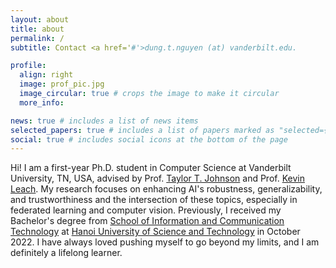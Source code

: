 ```yaml
---
layout: about
title: about
permalink: /
subtitle: Contact <a href='#'>dung.t.nguyen (at) vanderbilt.edu.

profile:
  align: right
  image: prof_pic.jpg
  image_circular: true # crops the image to make it circular
  more_info: 

news: true # includes a list of news items
selected_papers: true # includes a list of papers marked as "selected={true}"
social: true # includes social icons at the bottom of the page
---
```

Hi! I am a first-year Ph.D. student in Computer Science at Vanderbilt University, TN, USA, advised by Prof. [Taylor T. Johnson](http://www.taylortjohnson.com/) and Prof. [Kevin Leach](https://kjl.name/).
My research focuses on enhancing AI's robustness, generalizability, and trustworthiness and the intersection of these topics, especially in federated learning and computer vision.
Previously, I received my Bachelor's degree from [School of Information and Communication Technology](https://soict.hust.edu.vn/en/) at [Hanoi University of Science and Technology](hust.edu.vn) in October 2022. 
I have always loved pushing myself to go beyond my limits, and I am definitely a lifelong learner.
<!-- Write your biography here. Tell the world about yourself. Link to your favorite [subreddit](http://reddit.com). You can put a picture in, too. The code is already in, just name your picture `prof_pic.jpg` and put it in the `img/` folder. -->

<!-- Put your address / P.O. box / other info right below your picture. You can also disable any of these elements by editing `profile` property of the YAML header of your `_pages/about.md`. Edit `_bibliography/papers.bib` and Jekyll will render your [publications page](/al-folio/publications/) automatically. -->

<!-- Link to your social media connections, too. This theme is set up to use [Font Awesome icons](https://fontawesome.com/) and [Academicons](https://jpswalsh.github.io/academicons/), like the ones below. Add your Facebook, Twitter, LinkedIn, Google Scholar, or just disable all of them. -->
